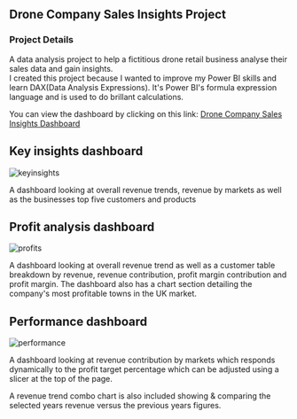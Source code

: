 ## Drone Company Sales Insights Project

### Project Details
A data analysis project to help a fictitious drone retail business analyse their sales data and gain insights.   
I created this project because I wanted to improve my Power BI skills and learn DAX(Data Analysis Expressions). 
It's Power BI's formula expression language and is used to do brillant calculations.

You can view the dashboard by clicking on this link: [Drone Company Sales Insights Dashboard](https://app.powerbi.com/view?r=eyJrIjoiYTQwNTQ4ZTktYWU3Zi00ZTBkLWE1N2YtNTk0MzZlMTJkMmViIiwidCI6Ijc4MDAyOWVmLWI1YWYtNDQzYi05MTNmLWJhNDlmNjJmMDdkMyJ9)

## Key insights dashboard
![keyinsights](https://user-images.githubusercontent.com/63045067/116141743-ffcd8700-a6d0-11eb-873b-24e528645c03.PNG)

A dashboard looking at overall revenue trends, revenue by markets as well as the businesses top five customers and products


## Profit analysis dashboard
![profits](https://user-images.githubusercontent.com/63045067/116141803-14aa1a80-a6d1-11eb-8af6-3fabe87f5b6b.PNG)

A dashboard looking at overall revenue trend as well as a customer table breakdown by revenue, revenue contribution, profit margin contribution and profit margin. The dashboard also has a chart section detailing the company's most profitable towns in the UK market.


## Performance dashboard
![performance](https://user-images.githubusercontent.com/63045067/116141849-21c70980-a6d1-11eb-9630-fb5c5515c53c.PNG)

A dashboard looking at revenue contribution by markets which responds dynamically to the profit target percentage which can be adjusted using a slicer at  the top of the page.  

A revenue trend combo chart is also included showing & comparing the selected years revenue versus the previous years figures.  




